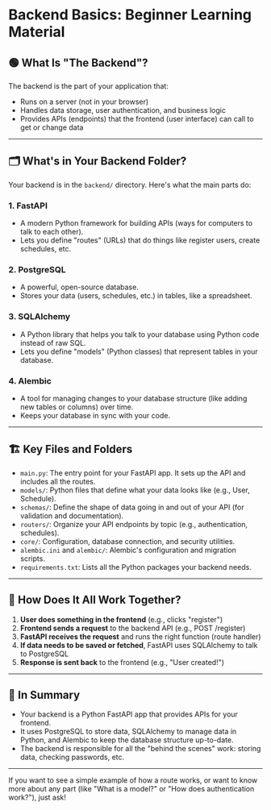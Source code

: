 # Backend Basics: Beginner Learning Material

## 🟢 What Is "The Backend"?

The backend is the part of your application that:
- Runs on a server (not in your browser)
- Handles data storage, user authentication, and business logic
- Provides APIs (endpoints) that the frontend (user interface) can call to get or change data

---

## 🗂️ What's in Your Backend Folder?

Your backend is in the `backend/` directory. Here's what the main parts do:

### 1. **FastAPI**
- A modern Python framework for building APIs (ways for computers to talk to each other).
- Lets you define "routes" (URLs) that do things like register users, create schedules, etc.

### 2. **PostgreSQL**
- A powerful, open-source database.
- Stores your data (users, schedules, etc.) in tables, like a spreadsheet.

### 3. **SQLAlchemy**
- A Python library that helps you talk to your database using Python code instead of raw SQL.
- Lets you define "models" (Python classes) that represent tables in your database.

### 4. **Alembic**
- A tool for managing changes to your database structure (like adding new tables or columns) over time.
- Keeps your database in sync with your code.

---

## 🏗️ Key Files and Folders

- `main.py`: The entry point for your FastAPI app. It sets up the API and includes all the routes.
- `models/`: Python files that define what your data looks like (e.g., User, Schedule).
- `schemas/`: Define the shape of data going in and out of your API (for validation and documentation).
- `routers/`: Organize your API endpoints by topic (e.g., authentication, schedules).
- `core/`: Configuration, database connection, and security utilities.
- `alembic.ini` and `alembic/`: Alembic's configuration and migration scripts.
- `requirements.txt`: Lists all the Python packages your backend needs.

---

## 🧩 How Does It All Work Together?

1. **User does something in the frontend** (e.g., clicks "register")
2. **Frontend sends a request** to the backend API (e.g., POST /register)
3. **FastAPI receives the request** and runs the right function (route handler)
4. **If data needs to be saved or fetched**, FastAPI uses SQLAlchemy to talk to PostgreSQL
5. **Response is sent back** to the frontend (e.g., "User created!")

---

## 📝 In Summary

- Your backend is a Python FastAPI app that provides APIs for your frontend.
- It uses PostgreSQL to store data, SQLAlchemy to manage data in Python, and Alembic to keep the database structure up-to-date.
- The backend is responsible for all the "behind the scenes" work: storing data, checking passwords, etc.

---

If you want to see a simple example of how a route works, or want to know more about any part (like "What is a model?" or "How does authentication work?"), just ask! 